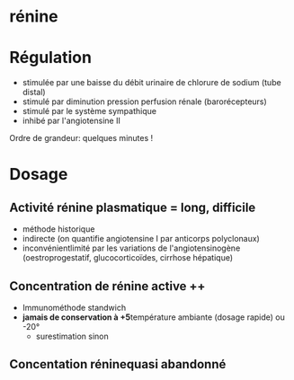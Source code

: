# rénine




# Régulation


- stimulée par une baisse du débit urinaire de chlorure de sodium (tube distal) 
- stimulé par diminution pression perfusion rénale (barorécepteurs) 
- stimulé par le système sympathique 
- inhibé par l'angiotensine II 

Ordre de grandeur: quelques minutes ! 


# Dosage



## Activité rénine plasmatique = long, difficile


- méthode historique 
- indirecte (on quantifie angiotensine I par anticorps polyclonaux) 
- inconvénientlimité par les variations de l'angiotensinogène (oestroprogestatif, glucocorticoïdes, cirrhose hépatique) 


## Concentration de rénine active ++


- Immunométhode standwich 
- **jamais de conservation à +5**température ambiante (dosage rapide) ou -20° 
    - surestimation sinon 


## Concentation réninequasi abandonné

